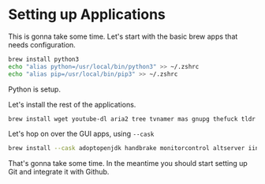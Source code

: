 # Setting up Applications

This is gonna take some time. Let's start with the basic brew apps that needs configuration.

```bash
brew install python3
echo "alias python=/usr/local/bin/python3" >> ~/.zshrc
echo "alias pip=/usr/local/bin/pip3" >> ~/.zshrc
```

Python is setup.

Let's install the rest of the applications. 

```bash
brew install wget youtube-dl aria2 tree tvnamer mas gnupg thefuck tldr
```

Let's hop on over the GUI apps, using `--cask`

```bash
brew install --cask adoptopenjdk handbrake monitorcontrol altserver iina notion appcleaner imageoptim slack authy iterm2 spotify avibrazil-rdm jdownloader transmission cloudflare-warp keka transmission-remote-gui discord lyricsx typora docker mac2imgur visual-studio-code google-chrome maccy xampp cyberduck unified-remote
```

That's gonna take some time. In the meantime you should start setting up Git and integrate it with Github.